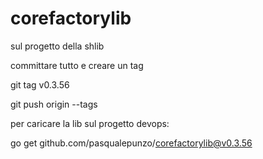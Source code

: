 # corefactorylib

sul progetto della shlib 

committare tutto e creare un tag

git tag v0.3.56

git push origin --tags

 

 

per caricare la lib sul progetto devops:

go get github.com/pasqualepunzo/corefactorylib@v0.3.56